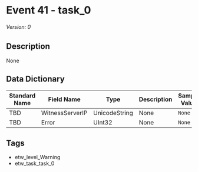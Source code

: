 # Event 41 - task_0
###### Version: 0

## Description
None

## Data Dictionary
|Standard Name|Field Name|Type|Description|Sample Value|
|---|---|---|---|---|
|TBD|WitnessServerIP|UnicodeString|None|`None`|
|TBD|Error|UInt32|None|`None`|

## Tags
* etw_level_Warning
* etw_task_task_0